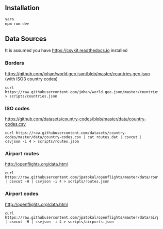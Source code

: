## Installation

``` bash
yarn
npm run dev
```

## Data Sources

It is assumed you have https://csvkit.readthedocs.io installed

### Borders

https://github.com/johan/world.geo.json/blob/master/countries.geo.json
(with ISO3 country codes)

```
curl https://raw.githubusercontent.com/johan/world.geo.json/master/countries.geo.json > scripts/countries.json
```
### ISO codes

https://github.com/datasets/country-codes/blob/master/data/country-codes.csv

```
curl https://raw.githubusercontent.com/datasets/country-codes/master/data/country-codes.csv | cat routes.dat | csvcut | csvjson -i 4 > scripts/routes.json
```

### Airport routes

http://openflights.org/data.html

```
curl https://raw.githubusercontent.com/jpatokal/openflights/master/data/routes.dat | csvcut -H | csvjson -i 4 > scripts/routes.json
```

### Airport codes

http://openflights.org/data.html

```
curl https://raw.githubusercontent.com/jpatokal/openflights/master/data/airports.dat | csvcut -H | csvjson -i 4 > scripts/airports.json
```